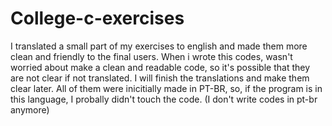 # College-c-exercises
I translated a small part of my exercises to english and made them more clean and friendly to the final users. When i wrote this codes, wasn't worried about make a clean and readable code, so it's possible that they are not clear if not translated. I will finish the translations and make them clear later. All of them were inicitially made in PT-BR, so, if the program is in this language, I probally didn't touch the code. (I don't write codes in pt-br anymore)
 
